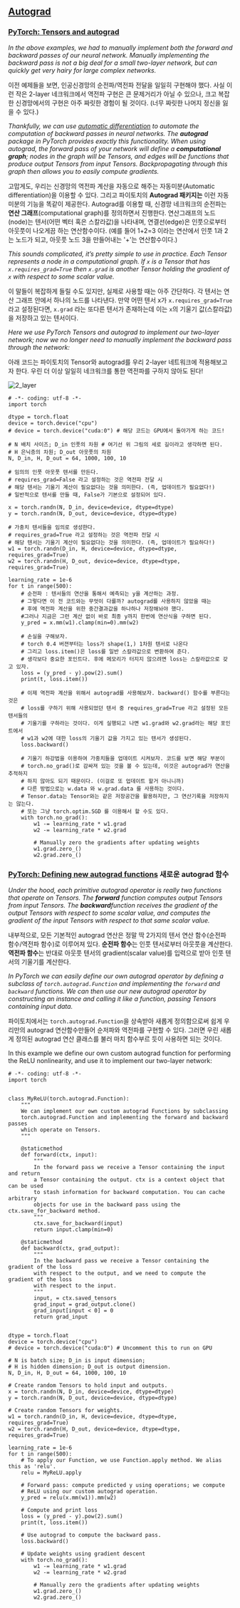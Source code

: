 ## [Autograd](https://pytorch.org/tutorials/beginner/pytorch_with_examples.html#id16) 

### [PyTorch: Tensors and autograd](https://pytorch.org/tutorials/beginner/pytorch_with_examples.html#id17)

*In the above examples, we had to manually implement both the forward and backward passes of our neural network. Manually implementing the backward pass is not a big deal for a small two-layer network, but can quickly get very hairy for large complex networks.*

이전 예제들을 보면, 인공신경망의 순전파/역전파 전달을 일일히 구현해야 했다. 사실 이런 작은 2-layer 네크워크에서 역전파 구현은 큰 문제거리가 아닐 수 있으나, 크고 복잡한 신경망에서의 구현은 아주 짜릿한 경험이 될 것이다. (너무 짜릿한 나머지 정신을 잃을 수 있다.)

*Thankfully, we can use [automatic differentiation](https://en.wikipedia.org/wiki/Automatic_differentiation) to automate the computation of backward passes in neural networks. The **autograd** package in PyTorch provides exactly this functionality. When using autograd, the forward pass of your network will define a **computational graph**; nodes in the graph will be Tensors, and edges will be functions that produce output Tensors from input Tensors. Backpropagating through this graph then allows you to easily compute gradients.*

고맙게도, 우리는 신경망의 역전파 계산을 자동으로 해주는 자동미분(Automatic differentiation)을 이용할 수 있다. 그리고 파이토치의 **Autograd 패키지는** 이런 자동미분의 기능을 똑같이 제공한다. Autograd를 이용할 때, 신경망 네크워크의 순전파는 **연산 그래프**(computational graph)를 정의하면서 진행한다. 연산그래프의 노드(node)는 텐서(어떤 벡터 혹은 스칼라값)을 나타내며, 연결선(edge)은 인풋으로부터 아웃풋이 나오게끔 하는 연산함수이다. (예를 들어 1+2=3 이라는 연산에서 인풋 1과 2는 노드가 되고, 아웃풋 노드 3을 만들어내는 '+'는 연산함수이다.)

*This sounds complicated, it’s pretty simple to use in practice. Each Tensor represents a node in a computational graph. If `x` is a Tensor that has `x.requires_grad=True` then `x.grad` is another Tensor holding the gradient of `x` with respect to some scalar value.*

이 말들이 복잡하게 들릴 수도 있지만, 실제로 사용할 때는 아주 간단하다. 각 텐서는 연산 그래프 안에서 하나의 노드를 나타낸다. 만약 어떤 텐서 x가 `x.requires_grad=True` 라고 설정된다면, `x.grad` 라는 또다른 텐서가 존재하는데 이는 `x`의 기울기 값(스칼라값)을 저장하고 있는 텐서이다.   

*Here we use PyTorch Tensors and autograd to implement our two-layer network; now we no longer need to manually implement the backward pass through the network:*

아래 코드는 파이토치의 Tensor와 autograd를 우리 2-layer 네트워크에 적용해보고자 한다. 우린 더 이상 일일히 네크워크를 통한 역전파를 구하지 않아도 된다!

![2_layer](./pictures/2_layer.png)



```
# -*- coding: utf-8 -*-
import torch

dtype = torch.float
device = torch.device("cpu")
# device = torch.device("cuda:0") # 해당 코드는 GPU에서 돌아가게 하는 코드!

# N 배치 사이즈; D_in 인풋의 차원 # 여기선 위 그림의 세로 길이라고 생각하면 된다.
# H 은닉층의 차원; D_out 아웃풋의 차원
N, D_in, H, D_out = 64, 1000, 100, 10

# 임의의 인풋 아웃풋 텐서를 만든다.
# requires_grad=False 라고 설정하는 것은 역전파 전달 시 
# 해당 텐서는 기울기 계산이 필요없다는 것을 의미한다. (즉, 업데이트가 필요없다!)
# 일반적으로 텐서를 만들 때, False가 기본으로 설정되어 있다.

x = torch.randn(N, D_in, device=device, dtype=dtype)
y = torch.randn(N, D_out, device=device, dtype=dtype)

# 가충치 텐서들을 임의로 생성한다.
# requires_grad=True 라고 설정하는 것은 역전파 전달 시 
# 해당 텐서는 기울기 계산이 필요없다는 것을 의미한다. (즉, 업데이트가 필요하다!)
w1 = torch.randn(D_in, H, device=device, dtype=dtype, requires_grad=True)
w2 = torch.randn(H, D_out, device=device, dtype=dtype, requires_grad=True)

learning_rate = 1e-6
for t in range(500):
    # 순전파 : 텐서들의 연산을 통해서 예측되는 y을 계산하는 과정. 
    # 그렇다면 이 전 코드와는 무엇이 다를까? autograd를 사용하지 않았을 때는
    # 후에 역전파 계산을 위한 중간결과값을 하나하나 저장해놔야 했다.
    #그러나 지금은 그런 계산 없이 바로 최종 y까지 한번에 연산식을 구하면 된다.
    y_pred = x.mm(w1).clamp(min=0).mm(w2)

    # 손실을 구해보자. 
    # torch 0.4 버젼부터는 loss가 shape(1,) 1차원 텐서로 나온다
    # 그리고 loss.item()은 loss를 일반 스칼라값으로 변환하여 준다.
    # 생각보다 중요한 포인트다. 후에 메모리가 터지지 않으려면 loss는 스칼라값으로 갖고 있자. 
    loss = (y_pred - y).pow(2).sum()
    print(t, loss.item())
    
    # 이제 역전파 계산을 위해서 autograd를 사용해보자. backward() 함수를 부른다는 것은 
    # loss를 구하기 위해 사용되었던 텐서 중 requires_grad=True 라고 설정된 모든 텐서들의
    # 기울기를 구하라는 것이다. 이게 실행되고 나면 w1.grad와 w2.grad라는 해당 포인트에서 
    # w1과 w2에 대한 loss의 기울기 값을 가지고 있는 텐서가 생성된다. 
    loss.backward()

    # 기울기 하강법을 이용하여 가중치들을 업데이트 시켜보자. 코드를 보면 해당 부분이
    # torch.no_grad()로 감싸져 있는 것을 볼 수 있는데, 이것은 autograd가 연산을 추적하지
    # 하지 않아도 되기 때문이다. (이걸로 또 업데이트 할거 아니니까) 
    # 다른 방법으로는 w.data 와 w.grad.data 를 사용하는 것이다.
    # Tensor.data는 Tensor와는 같은 저장공간을 활용하지만, 그 연산기록을 저장하지는 않는다.
    # 또는 그냥 torch.optim.SGD 를 이용해서 할 수도 있다. 
    with torch.no_grad():
        w1 -= learning_rate * w1.grad
        w2 -= learning_rate * w2.grad

        # Manually zero the gradients after updating weights
        w1.grad.zero_()
        w2.grad.zero_()
```

### [PyTorch: Defining new autograd functions](https://pytorch.org/tutorials/beginner/pytorch_with_examples.html#id18) 새로운 autograd 함수 

*Under the hood, each primitive autograd operator is really two functions that operate on Tensors. The **forward** function computes output Tensors from input Tensors. The **backward**function receives the gradient of the output Tensors with respect to some scalar value, and computes the gradient of the input Tensors with respect to that same scalar value.*

내부적으로, 모든 기본적인 autograd 연산은 정말 딱 2가지의 텐서 연산 함수(순전파 함수/역전파 함수)로 이루어져 있다. **순전파 함수**는 인풋 텐서로부터 아웃풋을 계산한다. **역전파 함수**는 반대로 아웃풋 텐서의 gradient(scalar value)를 입력으로 받아 인풋 텐서의 기울기를 계산한다.  

*In PyTorch we can easily define our own autograd operator by defining a subclass of `torch.autograd.Function` and implementing the `forward` and `backward` functions. We can then use our new autograd operator by constructing an instance and calling it like a function, passing Tensors containing input data.*

파이토치에서는 `torch.autograd.Function`을 상속받아 새롭게 정의함으로써 쉽게 우리만의 autograd 연산함수만들어 순저파와 역전파를 구현할 수 있다. 그러면 우린 새롭게 정의된 autograd 연산 클래스를 불러 마치 함수부르 듯이 사용하면 되는 것이다. 

In this example we define our own custom autograd function for performing the ReLU nonlinearity, and use it to implement our two-layer network:

```
# -*- coding: utf-8 -*-
import torch


class MyReLU(torch.autograd.Function):
    """
    We can implement our own custom autograd Functions by subclassing
    torch.autograd.Function and implementing the forward and backward passes
    which operate on Tensors.
    """

    @staticmethod
    def forward(ctx, input):
        """
        In the forward pass we receive a Tensor containing the input and return
        a Tensor containing the output. ctx is a context object that can be used
        to stash information for backward computation. You can cache arbitrary
        objects for use in the backward pass using the ctx.save_for_backward method.
        """
        ctx.save_for_backward(input)
        return input.clamp(min=0)

    @staticmethod
    def backward(ctx, grad_output):
        """
        In the backward pass we receive a Tensor containing the gradient of the loss
        with respect to the output, and we need to compute the gradient of the loss
        with respect to the input.
        """
        input, = ctx.saved_tensors
        grad_input = grad_output.clone()
        grad_input[input < 0] = 0
        return grad_input


dtype = torch.float
device = torch.device("cpu")
# device = torch.device("cuda:0") # Uncomment this to run on GPU

# N is batch size; D_in is input dimension;
# H is hidden dimension; D_out is output dimension.
N, D_in, H, D_out = 64, 1000, 100, 10

# Create random Tensors to hold input and outputs.
x = torch.randn(N, D_in, device=device, dtype=dtype)
y = torch.randn(N, D_out, device=device, dtype=dtype)

# Create random Tensors for weights.
w1 = torch.randn(D_in, H, device=device, dtype=dtype, requires_grad=True)
w2 = torch.randn(H, D_out, device=device, dtype=dtype, requires_grad=True)

learning_rate = 1e-6
for t in range(500):
    # To apply our Function, we use Function.apply method. We alias this as 'relu'.
    relu = MyReLU.apply

    # Forward pass: compute predicted y using operations; we compute
    # ReLU using our custom autograd operation.
    y_pred = relu(x.mm(w1)).mm(w2)

    # Compute and print loss
    loss = (y_pred - y).pow(2).sum()
    print(t, loss.item())

    # Use autograd to compute the backward pass.
    loss.backward()

    # Update weights using gradient descent
    with torch.no_grad():
        w1 -= learning_rate * w1.grad
        w2 -= learning_rate * w2.grad

        # Manually zero the gradients after updating weights
        w1.grad.zero_()
        w2.grad.zero_()
```

